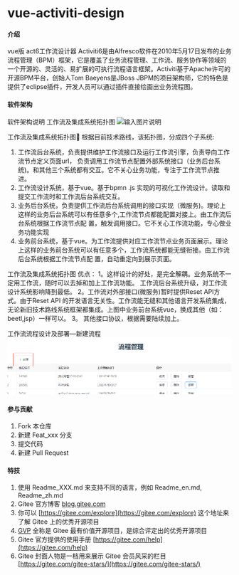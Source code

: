 # vue-activiti-design

#### 介绍
vue版 act6工作流设计器
Activiti6是由Alfresco软件在2010年5月17日发布的业务流程管理（BPM）框架，它是覆盖了业务流程管理、工作流、服务协作等领域的一个开源的、灵活的、易扩展的可执行流程语言框架。Activiti基于Apache许可的开源BPM平台，创始人Tom Baeyens是JBoss JBPM的项目架构师，它的特色是提供了eclipse插件，开发人员可以通过插件直接绘画出业务流程图。

#### 软件架构
软件架构说明
工作流及集成系统拓扑图
![输入图片说明](https://foruda.gitee.com/images/1668574544651317945/59d4a911_56927.png "屏幕截图")

工作流及集成系统拓扑图
根据目前技术路线，该拓扑图，分成四个子系统:
  
1.  工作流后台系统，负责提供维护工作流接口及运行工作流引擎，负责导向工作流节点定义页面url，
     负责调用工作流节点配置外部系统接口（业务后台系统)。和其他三个系统都有交互。它不关心业务功能，专注于工作流节点推进。
2.  工作流设计系统，基于vue。基于bpmn .js 实现的可视化工作流设计。读取和提交工作流时和工作流后台系统交互。
3.  业务后台系统，负责提供工作流后台系统调用的接口实现（微服务)。理论上这样的业务后台系统可以有任意多个,工作流节点都能配置对接上。由工作流后台系统根据工作流节点配
    置，触发调用接口。它不关心工作流功能，专心做业务功能实现
4.  业务前台系统，基于vue。为工作流提供对应工作流节点业务页面展示。理论上这样的业务前台系统可以有任意多个，工作流系统都能无缝衔接。由工作流后台系统根据工作流节点配
    置，自动重定向到展示页面。

工作流及集成系统拓扑图
优点：
   1。这样设计的好处，是完全解耦。业务系统不一定用工作流，随时可以去掉和加上工作流功能。
         工作流后台系统升级，对工作流设计系统影响降到最低。
   2。工作流对外部接口(微服务)暂时提供Reset API方式。由于Reset API  的开发语言无关性。工作流能无缝和其他语言开发系统集成，无论新旧技术路线系统框架都集成。上图中业务前台系统vue，换成其他（如：beetl,jsp）一样可以。
  3。 其他接口协议，根据需要陆续加上。

工作流流程设计及部署—新建流程
![输入图片说明](static/image.png)
#### 参与贡献

1.  Fork 本仓库
2.  新建 Feat_xxx 分支
3.  提交代码
4.  新建 Pull Request


#### 特技

1.  使用 Readme\_XXX.md 来支持不同的语言，例如 Readme\_en.md, Readme\_zh.md
2.  Gitee 官方博客 [blog.gitee.com](https://blog.gitee.com)
3.  你可以 [https://gitee.com/explore](https://gitee.com/explore) 这个地址来了解 Gitee 上的优秀开源项目
4.  [GVP](https://gitee.com/gvp) 全称是 Gitee 最有价值开源项目，是综合评定出的优秀开源项目
5.  Gitee 官方提供的使用手册 [https://gitee.com/help](https://gitee.com/help)
6.  Gitee 封面人物是一档用来展示 Gitee 会员风采的栏目 [https://gitee.com/gitee-stars/](https://gitee.com/gitee-stars/)
